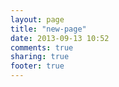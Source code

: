 ```yaml
---
layout: page
title: "new-page"
date: 2013-09-13 10:52
comments: true
sharing: true
footer: true
---
```

